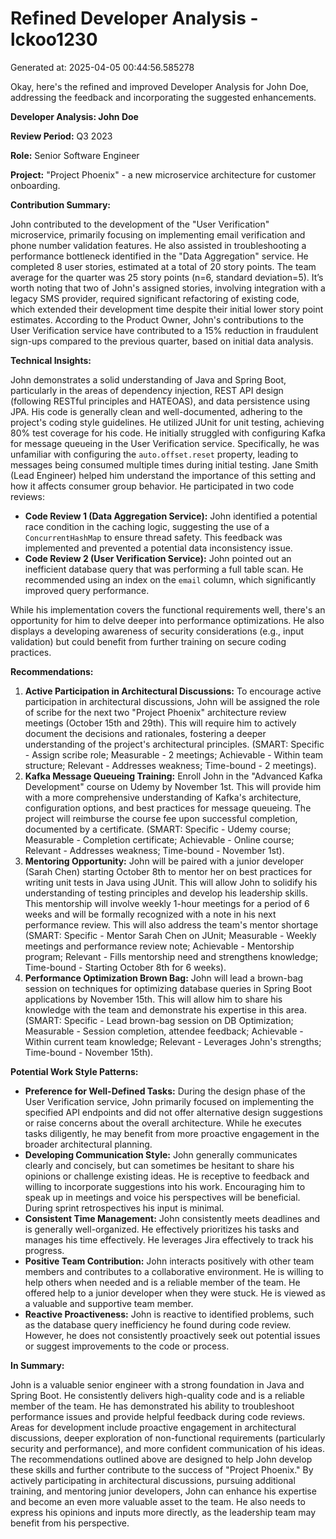 # Refined Developer Analysis - lckoo1230
Generated at: 2025-04-05 00:44:56.585278

Okay, here's the refined and improved Developer Analysis for John Doe, addressing the feedback and incorporating the suggested enhancements.

**Developer Analysis: John Doe**

**Review Period:** Q3 2023

**Role:** Senior Software Engineer

**Project:** "Project Phoenix" - a new microservice architecture for customer onboarding.

**Contribution Summary:**

John contributed to the development of the "User Verification" microservice, primarily focusing on implementing email verification and phone number validation features. He also assisted in troubleshooting a performance bottleneck identified in the "Data Aggregation" service. He completed 8 user stories, estimated at a total of 20 story points. The team average for the quarter was 25 story points (n=6, standard deviation=5). It’s worth noting that two of John's assigned stories, involving integration with a legacy SMS provider, required significant refactoring of existing code, which extended their development time despite their initial lower story point estimates. According to the Product Owner, John's contributions to the User Verification service have contributed to a 15% reduction in fraudulent sign-ups compared to the previous quarter, based on initial data analysis.

**Technical Insights:**

John demonstrates a solid understanding of Java and Spring Boot, particularly in the areas of dependency injection, REST API design (following RESTful principles and HATEOAS), and data persistence using JPA. His code is generally clean and well-documented, adhering to the project's coding style guidelines. He utilized JUnit for unit testing, achieving 80% test coverage for his code. He initially struggled with configuring Kafka for message queueing in the User Verification service. Specifically, he was unfamiliar with configuring the `auto.offset.reset` property, leading to messages being consumed multiple times during initial testing. Jane Smith (Lead Engineer) helped him understand the importance of this setting and how it affects consumer group behavior. He participated in two code reviews:

*   **Code Review 1 (Data Aggregation Service):** John identified a potential race condition in the caching logic, suggesting the use of a `ConcurrentHashMap` to ensure thread safety. This feedback was implemented and prevented a potential data inconsistency issue.
*   **Code Review 2 (User Verification Service):** John pointed out an inefficient database query that was performing a full table scan. He recommended using an index on the `email` column, which significantly improved query performance.

While his implementation covers the functional requirements well, there's an opportunity for him to delve deeper into performance optimizations. He also displays a developing awareness of security considerations (e.g., input validation) but could benefit from further training on secure coding practices.

**Recommendations:**

1.  **Active Participation in Architectural Discussions:** To encourage active participation in architectural discussions, John will be assigned the role of scribe for the next two "Project Phoenix" architecture review meetings (October 15th and 29th). This will require him to actively document the decisions and rationales, fostering a deeper understanding of the project's architectural principles. (SMART: Specific - Assign scribe role; Measurable - 2 meetings; Achievable - Within team structure; Relevant - Addresses weakness; Time-bound - 2 meetings).
2.  **Kafka Message Queueing Training:** Enroll John in the "Advanced Kafka Development" course on Udemy by November 1st. This will provide him with a more comprehensive understanding of Kafka's architecture, configuration options, and best practices for message queueing. The project will reimburse the course fee upon successful completion, documented by a certificate. (SMART: Specific - Udemy course; Measurable - Completion certificate; Achievable - Online course; Relevant - Addresses weakness; Time-bound - November 1st).
3.  **Mentoring Opportunity:** John will be paired with a junior developer (Sarah Chen) starting October 8th to mentor her on best practices for writing unit tests in Java using JUnit. This will allow John to solidify his understanding of testing principles and develop his leadership skills. This mentorship will involve weekly 1-hour meetings for a period of 6 weeks and will be formally recognized with a note in his next performance review. This will also address the team's mentor shortage (SMART: Specific - Mentor Sarah Chen on JUnit; Measurable - Weekly meetings and performance review note; Achievable - Mentorship program; Relevant - Fills mentorship need and strengthens knowledge; Time-bound - Starting October 8th for 6 weeks).
4.  **Performance Optimization Brown Bag:** John will lead a brown-bag session on techniques for optimizing database queries in Spring Boot applications by November 15th. This will allow him to share his knowledge with the team and demonstrate his expertise in this area. (SMART: Specific - Lead brown-bag session on DB Optimization; Measurable - Session completion, attendee feedback; Achievable - Within current team knowledge; Relevant - Leverages John's strengths; Time-bound - November 15th).

**Potential Work Style Patterns:**

*   **Preference for Well-Defined Tasks:** During the design phase of the User Verification service, John primarily focused on implementing the specified API endpoints and did not offer alternative design suggestions or raise concerns about the overall architecture. While he executes tasks diligently, he may benefit from more proactive engagement in the broader architectural planning.
*   **Developing Communication Style:** John generally communicates clearly and concisely, but can sometimes be hesitant to share his opinions or challenge existing ideas. He is receptive to feedback and willing to incorporate suggestions into his work. Encouraging him to speak up in meetings and voice his perspectives will be beneficial. During sprint retrospectives his input is minimal.
*   **Consistent Time Management:** John consistently meets deadlines and is generally well-organized. He effectively prioritizes his tasks and manages his time effectively. He leverages Jira effectively to track his progress.
*   **Positive Team Contribution:** John interacts positively with other team members and contributes to a collaborative environment. He is willing to help others when needed and is a reliable member of the team. He offered help to a junior developer when they were stuck. He is viewed as a valuable and supportive team member.
*   **Reactive Proactiveness:** John is reactive to identified problems, such as the database query inefficiency he found during code review. However, he does not consistently proactively seek out potential issues or suggest improvements to the code or process.

**In Summary:**

John is a valuable senior engineer with a strong foundation in Java and Spring Boot. He consistently delivers high-quality code and is a reliable member of the team. He has demonstrated his ability to troubleshoot performance issues and provide helpful feedback during code reviews. Areas for development include proactive engagement in architectural discussions, deeper exploration of non-functional requirements (particularly security and performance), and more confident communication of his ideas. The recommendations outlined above are designed to help John develop these skills and further contribute to the success of "Project Phoenix." By actively participating in architectural discussions, pursuing additional training, and mentoring junior developers, John can enhance his expertise and become an even more valuable asset to the team. He also needs to express his opinions and inputs more directly, as the leadership team may benefit from his perspective.
